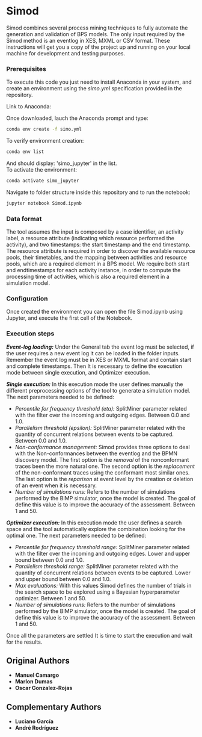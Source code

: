 # Simod

Simod combines several process mining techniques to fully automate the generation and validation of BPS models.  The only input required by the Simod method is an eventlog in XES, MXML or CSV format. These instructions will get you a copy of the project up and running on your local machine for development and testing purposes. 

### Prerequisites

To execute this code you just need to install Anaconda in your system, and create an environment using the *simo.yml* specification provided in the repository.

Link to Anaconda: []()  

Once downloaded, lauch the Anaconda prompt and type:
```bash
conda env create -f simo.yml
```  
To verify environment creation:  
```bash
conda env list
```
And should display: 'simo_jupyter' in the list.  
To activate the environment:
```bash
conda activate simo_jupyter
```  
Navigate to folder structure inside this repository and to run the notebook:  
```bash
jupyter notebook Simod.ipynb
```

### Data format
 
The tool assumes the input is composed by a case identifier, an activity label, a resource attribute (indicating which resource performed the activity), 
and two timestamps: the start timestamp and the end timestamp. The resource attribute is required in order to discover the available resource pools, their timetables, 
and the mapping between activities and resource pools, which are a required element in a BPS model. We require both start and endtimestamps for each activity instance, 
in order to compute the processing time of activities, which is also a required element in a simulation model.

### Configuration

Once created the environment you can open the file Simod.ipynb using Jupyter, and execute the first cell of the Notebook.

### Execution steps

***Event-log loading:*** Under the General tab the event log must be selected, if the user requires a new event log it can be loaded in the folder inputs. Remember the event log must be in XES or MXML format and contain start and complete timestamps. Then It is necessary to define the execution mode between single execution, and Optimizer execution.

***Single execution:*** In this execution mode the user defines manually the different preprocessing options of the tool to generate a simulation model. The next parameters needed to be defined:

 - *Percentile for frequency threshold (eta):* SplitMiner parameter
   related with the filter over the incoming and outgoing edges. Between
   0.0 and 1.0.    
 - *Parallelism threshold (epsilon):* SplitMiner parameter related with the quantity of concurrent relations between events to be captured. Between 0.0 and 1.0. 
 - 	*Non-conformance management:* Simod provides three options to deal with the Non-conformances between the eventlog and the BPMN discovery model. The first option is the   *removal* of the nonconformant traces been the more natural one. The second option is the *replacement* of the non-conformant traces using the conformant most similar ones. The last option is the *reparison* at event level by the creation or deletion of an event when it is necessary.
 - *Number of simulations runs:* Refers to the number of simulations performed by the BIMP simulator, once the model is created. The goal of define this value is to improve the accuracy of the assessment. Between 1 and 50.

***Optimizer execution:*** In this execution mode the user defines a search space and the tool automatically explore the combination looking for the optimal one. The next parameters needed to be defined:

 - *Percentile for frequency threshold range:* SplitMiner parameter related with the filter over the incoming and outgoing edges. Lower and upper bound between 0.0 and 1.0.
 - *Parallelism threshold range:* SplitMiner parameter related with the quantity of concurrent relations between events to be captured. Lower and upper bound between 0.0 and 1.0.
 - *Max evaluations:* With this values Simod defines the number of trials in the search space to be explored using a Bayesian hyperparameter optimizer. Between 1 and 50.
 - *Number of simulations runs:* Refers to the number of simulations performed by the BIMP simulator, once the model is created. The goal of define this value is to improve the accuracy of the assessment. Between 1 and 50.

Once all the parameters are settled It is time to start the execution and wait for the results.

## Original Authors

* **Manuel Camargo**
* **Marlon Dumas**
* **Oscar Gonzalez-Rojas**  

## Complementary Authors  

* **Luciano García**
* **André Rodríguez**
